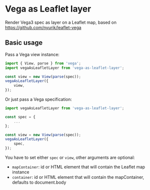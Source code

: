 # Vega as Leaflet layer

Render Vega3 spec as layer on a Leaflet map, based on https://github.com/nyurik/leaflet-vega

## Basic usage

Pass a Vega view instance:

```javascript
import { View, parse } from 'vega';
import vegaAsLeafletLayer from 'vega-as-leaflet-layer';

const view = new View(parse(spec));
vegaAsLeafletLayer({
    view,
});
```

Or just pass a Vega specification:

```javascript
import vegaAsLeafletLayer from 'vega-as-leaflet-layer';

const spec = {
    ...
};

const view = new View(parse(spec));
vegaAsLeafletLayer({
    spec,
});
```

You have to set either `spec` or `view`, other arguments are optional:

- `mapContainer`: id or HTML element that will contain the Leaflet map instance
- `container`: id or HTML element that will contain the mapContainer, defaults to document.body
